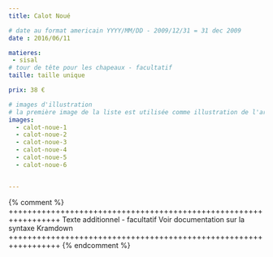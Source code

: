 ```yaml
---
title: Calot Noué

# date au format americain YYYY/MM/DD - 2009/12/31 = 31 dec 2009
date : 2016/06/11

matieres:
 - sisal
# tour de tête pour les chapeaux - facultatif
taille: taille unique

prix: 38 €

# images d'illustration
# la première image de la liste est utilisée comme illustration de l'article dans les pages de listing.
images:
  - calot-noue-1
  - calot-noue-2
  - calot-noue-3
  - calot-noue-4
  - calot-noue-5
  - calot-noue-6


---
```

{% comment %} +++++++++++++++++++++++++++++++++++++++++++++++++++++++++++++++++
              Texte additionnel - facultatif
              Voir documentation sur la syntaxe Kramdown
+++++++++++++++++++++++++++++++++++++++++++++++++++++++++++++++++ {% endcomment %}
